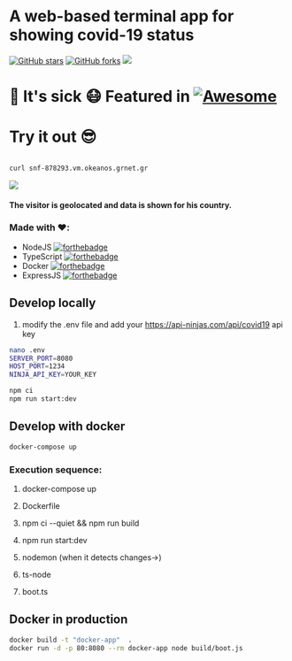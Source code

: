 
# A web-based terminal app for showing covid-19 status

[![GitHub stars](https://img.shields.io/github/stars/catman85/TermApp-Node-Typesript-Docker-Express?style=for-the-badge)](https://github.com/catman85/TermApp-Node-Typesript-Docker-Express/stargazers) [![GitHub forks](https://img.shields.io/github/forks/catman85/TermApp-Node-Typesript-Docker-Express?style=for-the-badge)](https://github.com/catman85/TermApp-Node-Typesript-Docker-Express/network) 
![ ](https://i.imgur.com/OxklHiU.png)

# 💉 It's sick 😷 Featured in [![Awesome](https://cdn.rawgit.com/sindresorhus/awesome/d7305f38d29fed78fa85652e3a63e154dd8e8829/media/badge.svg)](https://github.com/chubin/awesome-console-services)
# Try it out 😎

```sh

curl snf-878293.vm.okeanos.grnet.gr

```

![  ](https://i.imgur.com/VKI04BA.png)
#### The visitor is geolocated and data is shown for his country.

### Made with ❤️:

- NodeJS
[![forthebadge](https://forthebadge.com/images/badges/as-seen-on-tv.svg)](https://forthebadge.com)
- TypeScript
[![forthebadge](https://forthebadge.com/images/badges/made-with-typescript.svg)](https://forthebadge.com)
- Docker
[![forthebadge](https://forthebadge.com/images/badges/works-on-my-machine.svg)](https://forthebadge.com)
- ExpressJS
 [![forthebadge](https://forthebadge.com/images/badges/powered-by-black-magic.svg)](https://forthebadge.com)
  

## Develop locally

1. modify the .env file and add your https://api-ninjas.com/api/covid19 api key
```sh
nano .env
SERVER_PORT=8080
HOST_PORT=1234
NINJA_API_KEY=YOUR_KEY
```

```sh
npm ci
npm run start:dev
```

## Develop with docker

```sh
docker-compose up
```

### Execution sequence:

1. docker-compose up

1. Dockerfile

1. npm ci --quiet && npm run build

1. npm run start:dev

1. nodemon (when it detects changes->)

1. ts-node 

1. boot.ts

 
## Docker in production

```sh
docker build -t "docker-app"  .
docker run -d -p 80:8080 --rm docker-app node build/boot.js
```

